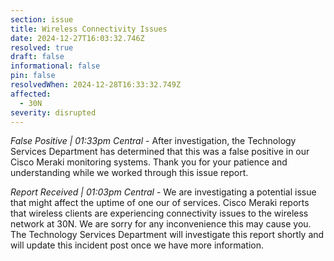 ```yaml
---
section: issue
title: Wireless Connectivity Issues
date: 2024-12-27T16:03:32.746Z
resolved: true
draft: false
informational: false
pin: false
resolvedWhen: 2024-12-28T16:33:32.749Z
affected:
  - 30N
severity: disrupted
---
```

*False Positive | 01:33pm Central* - After investigation, the Technology Services Department has determined that this was a false positive in our Cisco Meraki monitoring systems. Thank you for your patience and understanding while we worked through this issue report.

*Report Received | 01:03pm Central* - We are investigating a potential issue that might affect the uptime of one our of services. Cisco Meraki reports that wireless clients are experiencing connectivity issues to the wireless network at 30N. We are sorry for any inconvenience this may cause you. The Technology Services Department will investigate this report shortly and will update this incident post once we have more information.